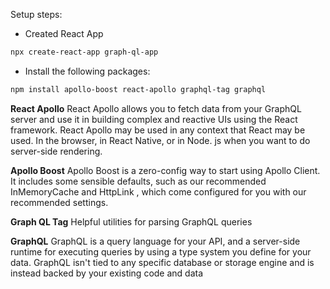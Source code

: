 Setup steps:

- Created React App
```bash
npx create-react-app graph-ql-app
```
- Install the following packages:
```bash
npm install apollo-boost react-apollo graphql-tag graphql
```

**React Apollo**
React Apollo allows you to fetch data from your GraphQL server and use it in building complex and reactive UIs using the React framework. React Apollo may be used in any context that React may be used. In the browser, in React Native, or in Node. js when you want to do server-side rendering.

**Apollo Boost**
Apollo Boost is a zero-config way to start using Apollo Client. It includes some sensible defaults, such as our recommended InMemoryCache and HttpLink , which come configured for you with our recommended settings.

**Graph QL Tag**
Helpful utilities for parsing GraphQL queries

**GraphQL**
GraphQL is a query language for your API, and a server-side runtime for executing queries by using a type system you define for your data. GraphQL isn't tied to any specific database or storage engine and is instead backed by your existing code and data
